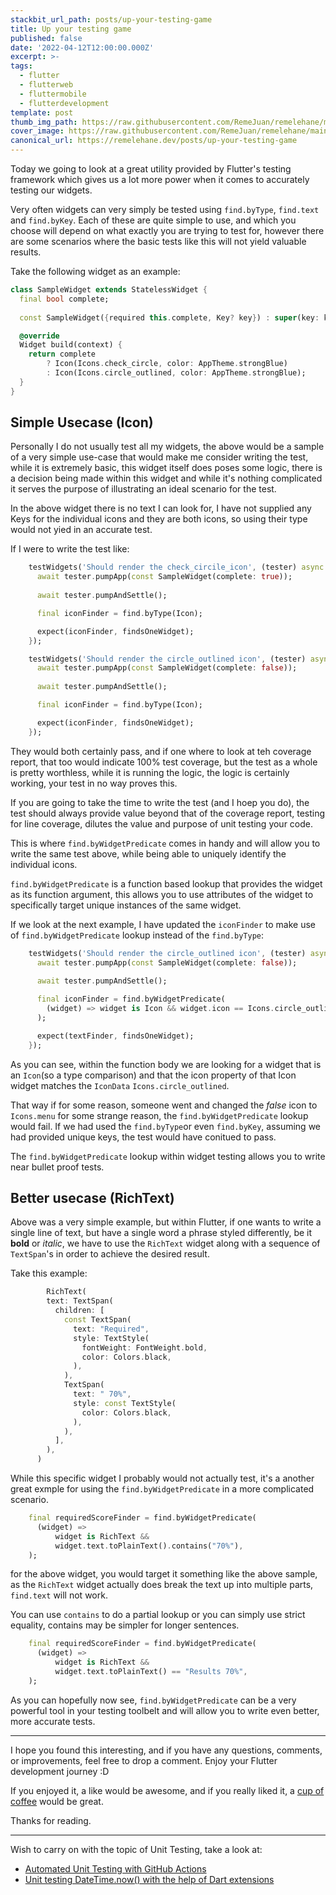 ```yaml
---
stackbit_url_path: posts/up-your-testing-game
title: Up your testing game
published: false
date: '2022-04-12T12:00:00.000Z'
excerpt: >-
tags:
  - flutter
  - flutterweb
  - fluttermobile
  - flutterdevelopment
template: post
thumb_img_path: https://raw.githubusercontent.com/RemeJuan/remelehane/main/2022/04/upgit_20220406_1649227494.png
cover_image: https://raw.githubusercontent.com/RemeJuan/remelehane/main/2022/04/upgit_20220406_1649227494.png
canonical_url: https://remelehane.dev/posts/up-your-testing-game
---
```


Today we going to look at a great utility provided by Flutter's testing framework which gives us a lot more power when it comes to accurately testing our widgets.

Very often widgets can very simply be tested using `find.byType`, `find.text` and `find.byKey`. Each of these are quite simple to use, and which you choose will depend on what exactly you are trying to test for, however there are some scenarios where the basic tests like this will not yield valuable results.

Take the following widget as an example:

```dart
class SampleWidget extends StatelessWidget {
  final bool complete;
  
  const SampleWidget({required this.complete, Key? key}) : super(key: key);

  @override
  Widget build(context) {
    return complete
        ? Icon(Icons.check_circle, color: AppTheme.strongBlue)
        : Icon(Icons.circle_outlined, color: AppTheme.strongBlue);
  }
}
```

## Simple Usecase (Icon)

Personally I do not usually test all my widgets, the above would be a sample of a very simple use-case that would make me consider writing the test, while it is extremely basic, this widget itself does poses some logic, there is a decision being made within this widget and while it's nothing complicated it serves the purpose of illustrating an ideal scenario for the test.

In the above widget there is no text I can look for, I have not supplied any Keys for the individual icons and they are both icons, so using their type would not yied in an accurate test.

If I were to write the test like:

```dart
    testWidgets('Should render the check_circile_icon', (tester) async {
      await tester.pumpApp(const SampleWidget(complete: true));
      
      await tester.pumpAndSettle();

      final iconFinder = find.byType(Icon);

      expect(iconFinder, findsOneWidget);
    });

    testWidgets('Should render the circle_outlined icon', (tester) async {
      await tester.pumpApp(const SampleWidget(complete: false));
      
      await tester.pumpAndSettle();

      final iconFinder = find.byType(Icon);

      expect(iconFinder, findsOneWidget);
    });
```

They would both certainly pass, and if one where to look at teh coverage report, that too would indicate 100% test coverage, but the test as a whole is pretty worthless, while it is running the logic, the logic is certainly working, your test in no way proves this.

If you are going to take the time to write the test (and I hoep you do), the test should always provide value beyond that of the coverage report, testing for line coverage, dilutes the value and purpose of unit testing your code.

This is where `find.byWidgetPredicate` comes in handy and will allow you to write the same test above, while being able to uniquely identify the individual icons.

`find.byWidgetPredicate` is a function based lookup that provides the widget as its function argument, this allows you to use attributes of the widget to specifically target unique instances of the same widget.

If we look at the next example, I have updated the `iconFinder` to make use of `find.byWidgetPredicate` lookup instead of the `find.byType`:

```dart
    testWidgets('Should render the circle_outlined icon', (tester) async {
      await tester.pumpApp(const SampleWidget(complete: false));
      
      await tester.pumpAndSettle();

      final iconFinder = find.byWidgetPredicate(
        (widget) => widget is Icon && widget.icon == Icons.circle_outlined,
      );

      expect(textFinder, findsOneWidget);
    });
```

As you can see, within the function body we are looking for a widget that is an `Icon`(so a type comparison) and that the icon property of that Icon widget matches the `IconData` `Icons.circle_outlined`.

That way if for some reason, someone went and changed the *false* icon to `Icons.menu` for some strange reason, the `find.byWidgetPredicate` lookup would fail. If we had used the `find.byType`or even `find.byKey`, assuming we had provided unique keys, the test would have conitued to pass.

The `find.byWidgetPredicate` lookup within widget testing allows you to write near bullet proof tests.

## Better usecase (RichText)

Above was a very simple example, but within Flutter, if one wants to write a single line of text, but have a single word a phrase styled differently, be it **bold** or *italic*, we have to use the `RichText` widget along with a sequence of `TextSpan`'s in order to achieve the desired result.

Take this example:

```dart
		RichText(
        text: TextSpan(
          children: [
            const TextSpan(
              text: "Required",
              style: TextStyle(
                fontWeight: FontWeight.bold,
                color: Colors.black,
              ),
            ),
            TextSpan(
              text: " 70%",
              style: const TextStyle(
                color: Colors.black,
              ),
            ),
          ],
        ),
      )
```

While this specific widget I probably would not actually test, it's a another great exmple for using the `find.byWidgetPredicate` in a more complicated scenario.

```dart
    final requiredScoreFinder = find.byWidgetPredicate(
      (widget) =>
          widget is RichText &&
          widget.text.toPlainText().contains("70%"),
    );
```

for the above widget, you would target it something like the above sample, as the `RichText` widget actually does break the text up into multiple parts, `find.text` will not work.

You can use `contains` to do a partial lookup or you can simply use strict equality, contains may be simpler for longer sentences.

```dart
    final requiredScoreFinder = find.byWidgetPredicate(
      (widget) =>
          widget is RichText &&
          widget.text.toPlainText() == "Results 70%",
    );
```

As you can hopefully now see, `find.byWidgetPredicate` can be a very powerful tool in your testing toolbelt and will allow you to write even better, more accurate tests.

****

I hope you found this interesting, and if you have any questions, comments, or improvements, feel free to drop a comment. Enjoy your Flutter development journey :D

If you enjoyed it, a like would be awesome, and if you really liked it, a [cup of coffee](https://www.buymeacoffee.com/remelehane) would be great.

Thanks for reading.

****

Wish to carry on with the topic of Unit Testing, take a look at:

- [Automated Unit Testing with GitHub Actions](https://remelehane.dev/posts/automated-unit-testing-with-github-actions/)
- [Unit testing DateTime.now() with the help of Dart extensions](https://remelehane.dev/posts/unit-testing-dattimenow-with-the-help-of-dart-extensions/)